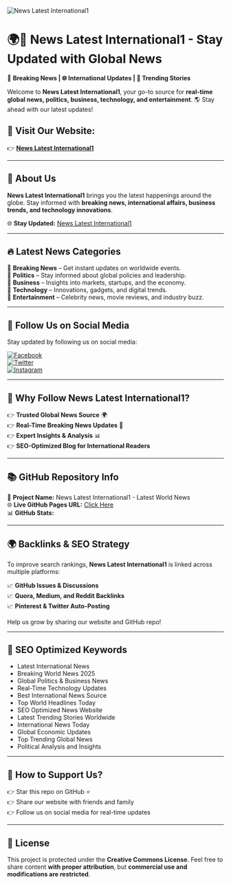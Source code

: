 ![News Latest International1](https://github.com/Jamil-39/News-Latest-International1-Latest-World-News/blob/main/A_sleek_professional_banner.png?raw=true)

# 🌍📰 News Latest International1 - Stay Updated with Global News

🔴 **Breaking News | 🌐 International Updates | 🚀 Trending Stories**

Welcome to **News Latest International1**, your go-to source for **real-time global news, politics, business, technology, and entertainment**. 🌎 Stay ahead with our latest updates!

## 🔗 Visit Our Website:
👉 **[News Latest International1](https://newslatestinternational1.blogspot.com/)**

---

## 📰 About Us

**News Latest International1** brings you the latest happenings around the globe. Stay informed with **breaking news, international affairs, business trends, and technology innovations**.

🌐 **Stay Updated:** [News Latest International1](https://newslatestinternational1.blogspot.com/)

---

## 🔥 Latest News Categories

📌 **Breaking News** – Get instant updates on worldwide events.  
📌 **Politics** – Stay informed about global policies and leadership.  
📌 **Business** – Insights into markets, startups, and the economy.  
📌 **Technology** – Innovations, gadgets, and digital trends.  
📌 **Entertainment** – Celebrity news, movie reviews, and industry buzz.

---

## 📢 Follow Us on Social Media  
Stay updated by following us on social media:

[![Facebook](https://img.shields.io/badge/Facebook-1877F2?style=for-the-badge&logo=facebook&logoColor=white)](https://www.facebook.com/Awaisi777)  
[![Twitter](https://img.shields.io/badge/Twitter-1DA1F2?style=for-the-badge&logo=twitter&logoColor=white)](https://twitter.com/Jamil0348)  
[![Instagram](https://img.shields.io/badge/Instagram-E4405F?style=for-the-badge&logo=instagram&logoColor=white)](https://www.instagram.com/usman.rehan1/)  

---

## 📌 Why Follow **News Latest International1**?

👉 **Trusted Global News Source** 🌍  
👉 **Real-Time Breaking News Updates** 🚀  
👉 **Expert Insights & Analysis** 📊  
👉 **SEO-Optimized Blog for International Readers**  

---

## 📚 GitHub Repository Info

🎨 **Project Name:** News Latest International1 - Latest World News  
🌐 **Live GitHub Pages URL:** [Click Here](https://jamil-39.github.io/News-Latest-International1-Latest-World-News/)  
📊 **GitHub Stats:**

---

## 🌍 Backlinks & SEO Strategy

To improve search rankings, **News Latest International1** is linked across multiple platforms:

📈 **GitHub Issues & Discussions**  
📈 **Quora, Medium, and Reddit Backlinks**  
📈 **Pinterest & Twitter Auto-Posting**  

Help us grow by sharing our website and GitHub repo!

---

## 🚀 SEO Optimized Keywords

- Latest International News  
- Breaking World News 2025  
- Global Politics & Business News  
- Real-Time Technology Updates  
- Best International News Source  
- Top World Headlines Today  
- SEO Optimized News Website  
- Latest Trending Stories Worldwide  
- International News Today  
- Global Economic Updates  
- Top Trending Global News  
- Political Analysis and Insights  

---

## 🐝 How to Support Us?

👉 Star this repo on GitHub ⭐  
👉 Share our website with friends and family  
👉 Follow us on social media for real-time updates  

---

## 💚 License

This project is protected under the **Creative Commons License**. Feel free to share content **with proper attribution**, but **commercial use and modifications are restricted**.








